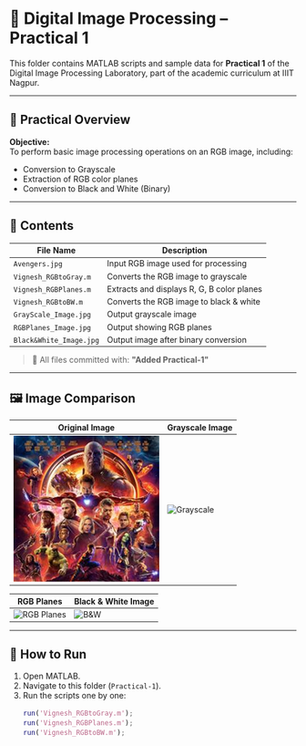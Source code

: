 # 🧪 Digital Image Processing – Practical 1

This folder contains MATLAB scripts and sample data for **Practical 1** of the Digital Image Processing Laboratory, part of the academic curriculum at IIIT Nagpur.

---

## 📌 Practical Overview

**Objective:**  
To perform basic image processing operations on an RGB image, including:

- Conversion to Grayscale
- Extraction of RGB color planes
- Conversion to Black and White (Binary)

---

## 📂 Contents

| File Name               | Description                               |
|-------------------------|-------------------------------------------|
| `Avengers.jpg`          | Input RGB image used for processing       |
| `Vignesh_RGBtoGray.m`   | Converts the RGB image to grayscale       |
| `Vignesh_RGBPlanes.m`   | Extracts and displays R, G, B color planes|
| `Vignesh_RGBtoBW.m`     | Converts the RGB image to black & white   |
| `GrayScale_Image.jpg`   | Output grayscale image                    |
| `RGBPlanes_Image.jpg`   | Output showing RGB planes                 |
| `Black&White_Image.jpg` | Output image after binary conversion      |

> 💬 All files committed with: **"Added Practical-1"**

---

## 🖼 Image Comparison

| Original Image           | Grayscale Image         |
|--------------------------|-------------------------|
| ![Original](./Avengers.jpg) | ![Grayscale](./GrayScale_Image.jpg) |

| RGB Planes               | Black & White Image     |
|--------------------------|-------------------------|
| ![RGB Planes](./RGBPlanes_Image.jpg) | ![B&W](./Black&White_Image.jpg) |

---

## 🚀 How to Run

1. Open MATLAB.
2. Navigate to this folder (`Practical-1`).
3. Run the scripts one by one:
   ```matlab
   run('Vignesh_RGBtoGray.m');
   run('Vignesh_RGBPlanes.m');
   run('Vignesh_RGBtoBW.m');
